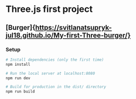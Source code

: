 # Three.js first project 

## [Burger]{https://svitlanatsupryk-jul18.github.io/My-first-Three-burger/}

### Setup

``` bash
# Install dependencies (only the first time)
npm install

# Run the local server at localhost:8080
npm run dev

# Build for production in the dist/ directory
npm run build
```
